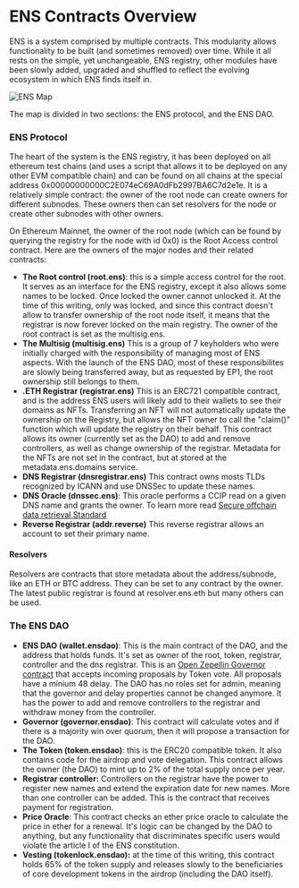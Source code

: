 # ENS Contracts Overview

ENS is a system comprised by multiple contracts. This modularity allows functionality to be built (and sometimes removed) over time. While it all rests on the simple, yet unchangeable, ENS registry, other modules have been slowly added, upgraded and shuffled to reflect the evolving ecosystem in which ENS finds itself in.

![ENS Map](../.gitbook/assets/ENS_Map.png)

The map is divided in two sections: the ENS protocol, and the ENS DAO.

### ENS Protocol

The heart of the system is the ENS registry, it has been deployed on all ethereum test chains (and uses a script that allows it to be deployed on any other EVM compatible chain) and can be found on all chains at the special address 0x00000000000C2E074eC69A0dFb2997BA6C7d2e1e. It is a relatively simple contract: the owner of the root node can create owners for different subnodes. These owners then can set resolvers for the node or create other subnodes with other owners.

On Ethereum Mainnet, the owner of the root node (which can be found by querying the registry for the node with id 0x0) is the Root Access control contract. Here are the owners of the major nodes and their related contracts:

* **The Root control (root.ens)**: this is a simple access control for the root. It serves as an interface for the ENS registry, except it also allows some names to be locked. Once locked the owner cannot unlocked it. At the time of this writing, only  was locked, and since this contract doesn't allow to transfer ownership of the root node itself, it means that the  registrar is now forever locked on the main registry. The owner of the root contract is set as the multisig.ens.
* **The Multisig (multisig.ens)** This is a group of 7 keyholders who were initially charged with the responsibility of managing most of ENS aspects. With the launch of the ENS DAO, most of these responsibilites are slowly being transferred away, but as requested by EP1, the root ownership still belongs to them.
* **.ETH Registrar (registrar.ens)** This is an ERC721 compatible contract, and is the address ENS users will likely add to their wallets to see their domains as NFTs. Transferring an NFT will not automatically update the ownership on the Registry, but allows the NFT owner to call the "claim()" function which will update the registry on their behalf. This contract allows its owner (currently set as the DAO) to add and remove controllers, as well as change ownership of the registrar. Metadata for the NFTs are not set in the contract, but at stored at the metadata.ens.domains service.
* **DNS Registrar (dnsregistrar.ens)** This contract owns mosts TLDs recognized by ICANN and use DNSSec to update these names.
* **DNS Oracle (dnssec.ens)**: This oracle performs a CCIP read on a given DNS name and grants the owner. To learn more read [Secure offchain data retrieval Standard](https://eips.ethereum.org/EIPS/eip-3668)
* **Reverse Registrar (addr.reverse)** This reverse registrar allows an account to set their primary name.

#### Resolvers

Resolvers are contracts that store metadata about the address/subnode, like an ETH or BTC address. They can be set to any contract by the owner. The latest public registrar is found at resolver.ens.eth but many others can be used.

### The ENS DAO


* **ENS DAO (wallet.ensdao)**: This is the main contract of the DAO, and the address that holds funds. It's set as owner of the root, token, registrar, controller and the dns registrar. This is an [Open Zepellin Governor contract](https://docs.openzeppelin.com/contracts/4.x/governance) that accepts incoming proposals by Token vote. All proposals have a minium 48 delay. The DAO has no roles set for admin, meaning that the governor and delay properties cannot be changed anymore. It has the power to add and remove controllers to the registrar and withdraw money from the controller. 
* **Governor (governor.ensdao)**: This contract will calculate votes and if there is a majority win over quorum, then it will propose a transaction for the DAO.
* **The Token (token.ensdao)**: this is the ERC20 compatible token. It also contains code for the airdrop and vote delegation. This contract allows the owner (the DAO) to mint up to 2% of the total supply once per year.
* **Registrar controller:** Controllers on the registrar have the power to register new names and extend the expiration date for new names. More than one controller can be added. This is the contract that receives payment for registration.
* **Price Oracle**: This contract checks an ether price oracle to calculate the price in ether for a renewal. It's logic can be changed by the DAO to anything, but any functionality that discriminates specific users would violate the article I of the ENS constitution.
* **Vesting (tokenlock.ensdao):** at the time of this writing, this contract holds 65% of the token supply and releases slowly to the beneficiaries of core development tokens in the airdrop (including the DAO itself).




